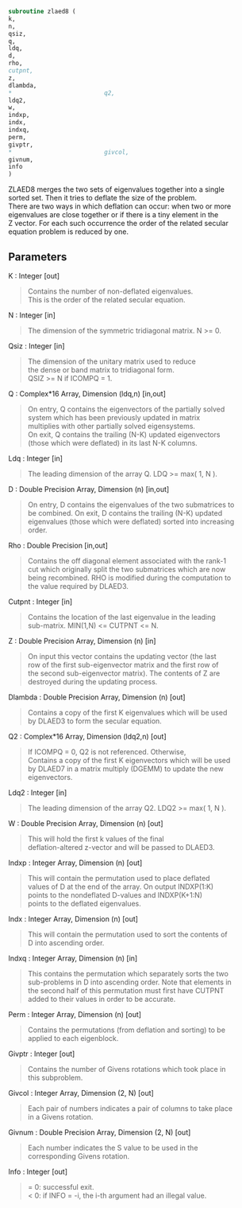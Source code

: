 ```fortran  
subroutine zlaed8 (  
k,  
n,  
qsiz,  
q,  
ldq,  
d,  
rho,  
cutpnt,  
z,  
dlambda,  
*                          q2,  
ldq2,  
w,  
indxp,  
indx,  
indxq,  
perm,  
givptr,  
*                          givcol,  
givnum,  
info  
)  
```  
  
ZLAED8 merges the two sets of eigenvalues together into a single  
sorted set.  Then it tries to deflate the size of the problem.  
There are two ways in which deflation can occur:  when two or more  
eigenvalues are close together or if there is a tiny element in the  
Z vector.  For each such occurrence the order of the related secular  
equation problem is reduced by one.  
  
## Parameters  
K : Integer [out]  
> Contains the number of non-deflated eigenvalues.  
> This is the order of the related secular equation.  
  
N : Integer [in]  
> The dimension of the symmetric tridiagonal matrix.  N >= 0.  
  
Qsiz : Integer [in]  
> The dimension of the unitary matrix used to reduce  
> the dense or band matrix to tridiagonal form.  
> QSIZ >= N if ICOMPQ = 1.  
  
Q : Complex*16 Array, Dimension (ldq,n) [in,out]  
> On entry, Q contains the eigenvectors of the partially solved  
> system which has been previously updated in matrix  
> multiplies with other partially solved eigensystems.  
> On exit, Q contains the trailing (N-K) updated eigenvectors  
> (those which were deflated) in its last N-K columns.  
  
Ldq : Integer [in]  
> The leading dimension of the array Q.  LDQ >= max( 1, N ).  
  
D : Double Precision Array, Dimension (n) [in,out]  
> On entry, D contains the eigenvalues of the two submatrices to  
> be combined.  On exit, D contains the trailing (N-K) updated  
> eigenvalues (those which were deflated) sorted into increasing  
> order.  
  
Rho : Double Precision [in,out]  
> Contains the off diagonal element associated with the rank-1  
> cut which originally split the two submatrices which are now  
> being recombined. RHO is modified during the computation to  
> the value required by DLAED3.  
  
Cutpnt : Integer [in]  
> Contains the location of the last eigenvalue in the leading  
> sub-matrix.  MIN(1,N) <= CUTPNT <= N.  
  
Z : Double Precision Array, Dimension (n) [in]  
> On input this vector contains the updating vector (the last  
> row of the first sub-eigenvector matrix and the first row of  
> the second sub-eigenvector matrix).  The contents of Z are  
> destroyed during the updating process.  
  
Dlambda : Double Precision Array, Dimension (n) [out]  
> Contains a copy of the first K eigenvalues which will be used  
> by DLAED3 to form the secular equation.  
  
Q2 : Complex*16 Array, Dimension (ldq2,n) [out]  
> If ICOMPQ = 0, Q2 is not referenced.  Otherwise,  
> Contains a copy of the first K eigenvectors which will be used  
> by DLAED7 in a matrix multiply (DGEMM) to update the new  
> eigenvectors.  
  
Ldq2 : Integer [in]  
> The leading dimension of the array Q2.  LDQ2 >= max( 1, N ).  
  
W : Double Precision Array, Dimension (n) [out]  
> This will hold the first k values of the final  
> deflation-altered z-vector and will be passed to DLAED3.  
  
Indxp : Integer Array, Dimension (n) [out]  
> This will contain the permutation used to place deflated  
> values of D at the end of the array. On output INDXP(1:K)  
> points to the nondeflated D-values and INDXP(K+1:N)  
> points to the deflated eigenvalues.  
  
Indx : Integer Array, Dimension (n) [out]  
> This will contain the permutation used to sort the contents of  
> D into ascending order.  
  
Indxq : Integer Array, Dimension (n) [in]  
> This contains the permutation which separately sorts the two  
> sub-problems in D into ascending order.  Note that elements in  
> the second half of this permutation must first have CUTPNT  
> added to their values in order to be accurate.  
  
Perm : Integer Array, Dimension (n) [out]  
> Contains the permutations (from deflation and sorting) to be  
> applied to each eigenblock.  
  
Givptr : Integer [out]  
> Contains the number of Givens rotations which took place in  
> this subproblem.  
  
Givcol : Integer Array, Dimension (2, N) [out]  
> Each pair of numbers indicates a pair of columns to take place  
> in a Givens rotation.  
  
Givnum : Double Precision Array, Dimension (2, N) [out]  
> Each number indicates the S value to be used in the  
> corresponding Givens rotation.  
  
Info : Integer [out]  
> = 0:  successful exit.  
> < 0:  if INFO = -i, the i-th argument had an illegal value.  
  
